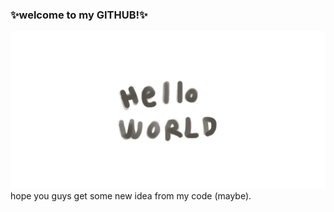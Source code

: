 
### ✨welcome to my GITHUB!✨
<!--
**asporQ/HOME-PAGE** is a ✨ _special_ ✨ repository because its `README.md` (this file) appears on your GitHub profile -->
  
<img src=desktopPic.png>
hope you guys get some new idea from my code (maybe).
